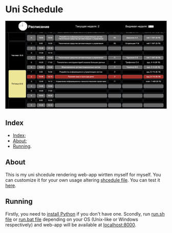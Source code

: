 # Uni Schedule

![Preview](/images/preview.png)

## Index

- [Index](#index);
- [About](#about);
- [Running](#running).

## About

This is my uni shcedule rendering web-app wirtten myself
for myself. You can customize it for your own usage
altering [shcedule file](/src/js/shcedule.js).
You can test it [here](sched.uni.fominmv.ru).

## Running

Firstly, you need to [install Python](https://www.python.org/downloads/)
if you don't have one. Scondly, run [run.sh file](/run.sh)
or [run.bat file](/run.bat) depending on your OS (Unix-like
or Windows respectively) and web-app will be available
at [localhost:8000](http://localhost:8000).

